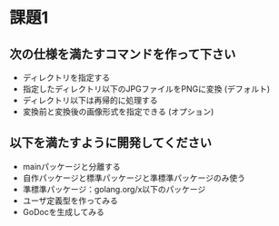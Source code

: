 # 課題1

## 次の仕様を満たすコマンドを作って下さい

- ディレクトリを指定する
- 指定したディレクトリ以下のJPGファイルをPNGに変換 (デフォルト)
- ディレクトリ以下は再帰的に処理する
- 変換前と変換後の画像形式を指定できる (オプション)

## 以下を満たすように開発してください

- mainパッケージと分離する
- 自作パッケージと標準パッケージと準標準パッケージのみ使う
- 準標準パッケージ：golang.org/x以下のパッケージ
- ユーザ定義型を作ってみる
- GoDocを生成してみる